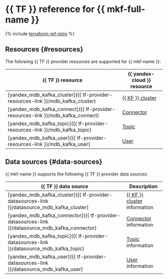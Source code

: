 # {{ TF }} reference for {{ mkf-full-name }}

{% include [terraform-ref-intro](../_includes/terraform-ref-intro.md) %}

## Resources {#resources}

The following {{ TF }} provider resources are supported for {{ mkf-name }}:

| **{{ TF }} resource** | **{{ yandex-cloud }} resource** |
| --- | --- |
| [yandex_mdb_kafka_cluster]({{ tf-provider-resources-link }}/mdb_kafka_cluster) | [{{ KF }} cluster](./concepts/index.md) |
| [yandex_mdb_kafka_connect]({{ tf-provider-resources-link }}/mdb_kafka_connect) | [Connector](./concepts/connectors.md) |
| [yandex_mdb_kafka_topic]({{ tf-provider-resources-link }}/mdb_kafka_topic) | [Topic](./concepts/topics.md) |
| [yandex_mdb_kafka_user]({{ tf-provider-resources-link }}/mdb_kafka_user) | [User](./concepts/managed-schema-registry.md#msr-auth) |

## Data sources {#data-sources}

{{ mkf-name }} supports the following {{ TF }} provider data sources:

| **{{ TF }} data source** | **Description** |
| --- | --- |
| [yandex_mdb_kafka_cluster]({{ tf-provider-datasources-link }}/datasource_mdb_kafka_cluster) | [{{ KF }} cluster](./concepts/index.md) information |
| [yandex_mdb_kafka_connector]({{ tf-provider-datasources-link }}/datasource_mdb_kafka_connector) | [Connector](./concepts/connectors.md) information |
| [yandex_mdb_kafka_topic]({{ tf-provider-datasources-link }}/datasource_mdb_kafka_topic) | [Topic](./concepts/topics.md) information |
| [yandex_mdb_kafka_user]({{ tf-provider-datasources-link }}/datasource_mdb_kafka_user) | [User](./concepts/managed-schema-registry.md#msr-auth) information |